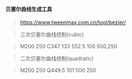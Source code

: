 #### 贝塞尔曲线生成工具
>https://www.tweenmax.com.cn/tool/bezier/

>三次贝塞尔曲线控制(cubic)

>M200 250 C347 133 552.5 106 500,250

>二次贝塞尔曲线控制(quadratic)

>M200 250 Q449.5 101 500 250